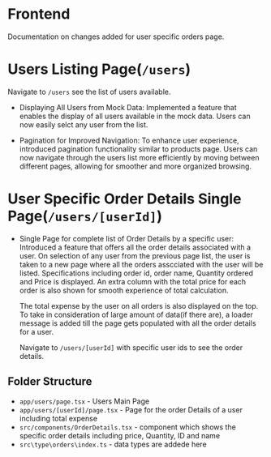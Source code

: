 # Frontend

Documentation on changes added for user specific orders page.

# Users Listing Page(`/users`)

Navigate to `/users`  see the list of users available.

- Displaying All Users from Mock Data:
  Implemented a feature that enables the display of all users available in the mock data. Users can now easily selct any user from the list.

- Pagination for Improved Navigation:
  To enhance user experience, introduced pagination functionality similar to products page. Users can now navigate through the users list more efficiently by moving between different pages, allowing for smoother and more organized browsing.

# User Specific Order Details Single Page(`/users/[userId]`)

- Single Page for complete list of Order Details by a specific user:
  Introduced a feature that offers all the order details associated with a user. On selection of any user from the previous page list, the user is taken to a new page where all the orders asscciated with the user will be listed. Specifications including order id, order name, Quantity ordered and Price is displayed. An extra column with the total price for each order is also shown for smooth experience of total calculation.

  The total expense by the user on all orders is also displayed on the top.
  To take in consideration of large amount of data(if there are), a loader message is added till the page gets populated with all the order details for a user.

  Navigate to `/users/[userId]` with specific user ids to see the order details.

## Folder Structure

- `app/users/page.tsx` - Users Main Page
- `app/users/[userId]/page.tsx` - Page for the order Details of a user including total expense
- `src/components/OrderDetails.tsx` - component which shows the specific order details including    price, Quantity, ID and name
- `src\type\orders\index.ts` - data types are addede here